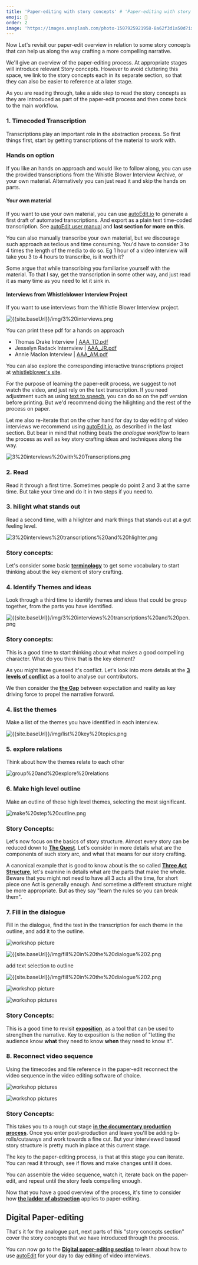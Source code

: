```yaml
---
title: 'Paper-editing with story concepts' # 'Paper-editing with story concepts'
emoji: 📜
order: 2
image: 'https://images.unsplash.com/photo-1507925921958-8a62f3d1a50d?ixid=MnwxMjA3fDB8MHxwaG90by1wYWdlfHx8fGVufDB8fHx8&ixlib=rb-1.2.1&auto=format&fit=crop&w=2110&q=80'
---
```


<!-- ## Paper-editing with story concepts -->

Now Let's revisit our paper-edit overview in relation to some story concepts that can help us along the way crafting a more compelling narrative.

We'll give an overview of the paper-editing process. At appropriate stages will introduce relevant Story concepts. However to avoid cluttering this space, we link to the story concepts each in its separate section, so that they can also be easier to reference at a later stage.

As you are reading through, take a side step to read the story concepts as they are introduced as part of the paper-edit process and then come back to the main workflow.

### **1. Timecoded Transcription**

Transcriptions play an important role in the abstraction process. So first things first, start by getting transcriptions of the material to work with.

### **Hands on option**

If you like an hands on approach and would like to follow along, you can use the provided transcriptions from the Whistle Blower Interview Archive, or your own material. Alternatively you can just read it and skip the hands on parts.

#### **Your own material**

If you want to use your own material, you can use [autoEdit.io](https://autoedit.io/) to generate a first draft of automated transcriptions. And export as a plain text time-coded transcription. See [autoEdit user manual](https://autoedit.gitbook.io/autoedit-3-user-manual/) and **last section for more on this**. 

You can also manually transcribe your own material, but we discourage such approach as tedious and time consuming. You'd have to consider 3 to 4 times the length of the media to do so. Eg 1 hour of a video interview will take you 3 to 4 hours to transcribe, is it worth it?

Some argue that while transcribing you familiarise yourself with the material. To that I say, get the transcription in some other way, and just read it as many time as you need to let it sink in.

#### **Interviews from Whistleblower Interview Project**

If you want to use interviews from the Whistle Blower Interview project.

![{{site.baseUrl}}/img/3%20interviews.png]({{site.baseUrl}}/img/3%20interviews.png)

You can print these pdf for a hands on approach

- Thomas Drake Interview | [AAA_TD.pdf]({{site.baseUrl}}/public/pdfs/AAA_TD.pdf)
- Jesselyn Radack Internview | [AAA_JR.pdf]({{site.baseUrl}}/public/pdfs/AAA_JR.pdf)
- Annie Maclon Interview | [AAA_AM.pdf]({{site.baseUrl}}/public/pdfs/AAA_AM.pdf)

You can also explore the corresponding interactive transcriptions project at [whistleblower's site](https://pietropassarelli.com/WIP_archive).

For the purpose of learning the paper-edit process, we suggest to not watch the video, and just rely on the text transcription. If you need adjustment such as using [text to speech](https://pietropassarelli.com/alpaca_speech/), you can do so on the pdf version before printing. But we'd recommend doing the hilighting and the rest of the process on paper.

Let me also re-iterate that on the other hand for day to day editing of video interviews we recommend using [autoEdit.io](https://autoedit.io/), as described in the last section.  But bear in mind that nothing beats the *analogue workflow* to learn the process as well as key story crafting ideas and techniques along the way.

![3%20interviews%20with%20Transcriptions.png]({{site.baseUrl}}/img/3%20interviews%20with%20Transcriptions.png)

### **2. Read**

Read it through a first time. Sometimes people do point 2 and 3 at the same time. But take your time and do it in two steps if you need to.

### **3. hilight what stands out**

Read a second time, with a hilighter and mark things that stands out at a gut feeling level.

![3%20interviews%20transcriptions%20and%20hlighter.png]({{site.baseUrl}}/img/3%20interviews%20transcriptions%20and%20hlighter.png)

### **Story concepts:**

Let's consider some basic [**terminology**](terminology) to get some vocabulary to start thinking about the key element of story crafting.

### **4. Identify Themes and ideas**

Look through a third time to identify themes and ideas that could be group together, from the parts you have identified.

![{{site.baseUrl}}/img/3%20interviews%20transcriptions%20and%20pen.png]({{site.baseUrl}}/img/3%20interviews%20transcriptions%20and%20pen.png)

### **Story concepts:**

This is a good time to start thinking about what makes a good compelling character. What do you think that is the key element?

As you might have guessed it's conflict. Let's look into more details at the [**3 levels of conflict**](3-act-structure) as a tool to analyse our contributors.

We then consider the [**the Gap**](the-gap) between expectation and reality as key driving force to propel the narrative forward.

### **4. list the themes**

Make a list of the themes you have identified in each interview.

![{{site.baseUrl}}/img/list%20key%20topics.png]({{site.baseUrl}}/img/list%20key%20topics.png)

### **5. explore relations**

Think about how the themes relate to each other

![group%20and%20explore%20relations]({{site.baseUrl}}/img/group%20and%20explore%20relations.png?raw=true)

### **6. Make high level outline**

Make an outline of these high level themes, selecting the most significant.

![make%20step%20outline.png]({{site.baseUrl}}/img/make%20step%20outline.png)

### **Story Concepts:**

Let's now focus on the basics of story structure. Almost every story can be reduced down to [**The Quest**](arc). Let's consider in more details what are the components of such story arc, and what that means for our story crafting.

A canonical example that is good to know about is the so called [**Three Act Structure**](3-act-structure), let's examine in details what are the parts that make the whole. Beware that you might not need to have all 3 acts all the time, for short piece one Act is generally enough. And sometime a different structure might be more appropriate. But as they say "learn the rules so you can break them".

### **7. Fill in the dialogue**

Fill in the dialogue, find the text in the transcription for each theme in the outline, and add it to the outline.

![workshop picture]({{site.baseUrl}}/img/workshops-pics/687474703a2f2f70696574726f706173736172656c6c692e636f6d2f696d672f7769705f6c6f6e646f6e5f776f726b73686f705f6a756c795f323031362f7769705f6c6f6e646f6e5f776f726b73686f705f323031365f68616e64735f6f6e5f312e4a5047.jpg)

![{{site.baseUrl}}/img/fill%20in%20the%20dialogue%202.png]({{site.baseUrl}}/img/fill%20in%20the%20dialogue%202.png)

add text selection to outline

![{{site.baseUrl}}/img/fill%20in%20the%20dialogue%202.png]({{site.baseUrl}}/img/fill%20in%20the%20dialogue%202.png)

![workshop picture]({{site.baseUrl}}/img/workshops-pics/687474703a2f2f70696574726f706173736172656c6c692e636f6d2f696d672f7769705f6c6f6e646f6e5f776f726b73686f705f6a756c795f323031362f7769705f6c6f6e646f6e5f776f726b73686f705f323031365f68616e64735f6f6e5f322e4a5047.jpg)

![workshop pictures]({{site.baseUrl}}/img/workshops-pics/687474703a2f2f70696574726f706173736172656c6c692e636f6d2f696d672f7769705f6c6f6e646f6e5f776f726b73686f705f6a756c795f323031362f7769705f6c6f6e646f6e5f776f726b73686f705f323031365f68616e64735f6f6e5f342e4a5047.jpg)

### **Story Concepts:**

This is a good time to revisit [**exposition** ](exposition) as a tool that can be used to strengthen the narrative. Key to exposition is the notion of "letting the audience know **what** they need to know **when** they need to know it".

### **8. Reconnect video sequence**

Using the timecodes and file reference in the paper-edit reconnect the video sequence in the video editing software of choice.

![workshop pictures]({{site.baseUrl}}/img/workshops-pics/687474703a2f2f70696574726f706173736172656c6c692e636f6d2f696d672f7769705f6c6f6e646f6e5f776f726b73686f705f6a756c795f323031362f7769705f6c6f6e646f6e5f776f726b73686f705f706170657265646974696e672e4a5047.jpg)

![workshop pictures]({{site.baseUrl}}/img/workshops-pics/687474703a2f2f70696574726f706173736172656c6c692e636f6d2f696d672f7769705f6c6f6e646f6e5f776f726b73686f705f6a756c795f323031362f7769705f6c6f6e646f6e5f776f726b73686f705f323031365f707265766965772e4a5047.jpg)

### **Story Concepts:**

This takes you to a rough cut stage [**in the documentary production process**]({{site.baseUrl}}/part-1-paper-editing/documentary-production-overview). Once you enter post-production and leave you'll be adding b-rolls/cutaways and work towards a fine cut. But your interviewed based story structure is pretty much in place at this current stage.

The key to the paper-editing process, is that at this stage you can iterate. You can read it through, see if flows and make changes until it does.

You can assemble the video sequence, watch it, iterate back on the paper-edit, and repeat until the story feels compelling enough.

Now that you have a good overview of the process, it's time to consider how [**the ladder of abstraction**](ladder-of-abstraction) applies to paper-editing.

## **Digital Paper-editing**

That's it for the analogue part, next parts of this "story concepts section" cover the story concepts that we have introduced through the process.

You can now go to the [**Digital paper-editing section**]({{site.baseUrl}}/part-4-digital-paper-editing) to learn about how to use [autoEdit](https://autoedit.io) for your day to day editing of video interviews.